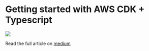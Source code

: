 # Getting started with AWS CDK + Typescript

![](https://cdn-images-1.medium.com/max/1600/1*BoYW2V3yyjIoW3Xk6eqIGQ.png)

Read the full article on [medium](https://medium.com/@mithundotdas/getting-started-with-aws-cdk-typescript-e9fd951b0de3)
